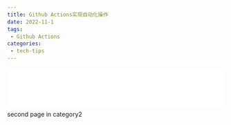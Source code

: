 ```yaml
---
title: Github Actions实现自动化操作
date: 2022-11-1
tags:
 - Github Actions
categories: 
 - tech-tips
---
```

![img](./hero.png)
second page in category2